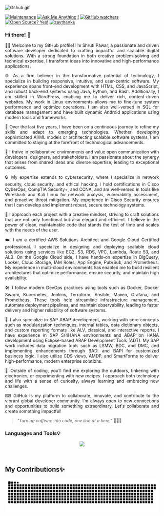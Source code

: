 ![Github gif](https://github.com/Shruti1632/Shruti1632/assets/104548800/61f845d4-e1e0-4b80-b7d0-82e599b2b008)

[![Maintenance](https://img.shields.io/badge/Maintained%3F-yes-green.svg)](https://GitHub.com/Naereen/StrapDown.js/graphs/commit-activity)
[![Ask Me Anything !](https://img.shields.io/badge/Ask%20me-anything-1abc9c.svg)](https://GitHub.com/Shruti1632/ama)
[![GitHub watchers](https://badgen.net/github/watchers/Naereen/Strapdown.js/)](https://GitHub.com/Naereen/StrapDown.js/watchers/)
[![Open Source? Yes!](https://badgen.net/badge/Open%20Source%20%3F/Yes%21/blue?icon=github)](https://github.com/Naereen/badges/)
[![saythanks](https://img.shields.io/badge/say-thanks-ff69b4.svg)](https://saythanks.io/to/kennethreitz)


### Hi there! 👋

<p align="justify"> 
👩‍🎓 Welcome to my GitHub profile! I’m Shruti Pawar, a passionate and driven software developer dedicated to crafting impactful and scalable digital solutions. With a strong foundation in both creative problem-solving and technical expertise, I transform ideas into innovative and high-performance applications. </p> 
<p align="justify"> 
🌐 As a firm believer in the transformative potential of technology, I specialize in building responsive, intuitive, and user-centric software. My experience spans front-end development with HTML, CSS, and JavaScript, and robust back-end systems using Java, Python, and Bash. Additionally, I am skilled in WordPress, enabling me to deliver rich, content-driven websites. My work in Linux environments allows me to fine-tune system performance and optimize operations. I am also well-versed in SQL for database management and have built dynamic Android applications using modern tools and frameworks. </p> 
<p align="justify"> 
🚀 Over the last five years, I have been on a continuous journey to refine my skills and adapt to emerging technologies. Whether developing sophisticated AI/ML models or architecting scalable software systems, I am committed to staying at the forefront of technological advancements. </p> 
<p align="justify"> 
🔧 I thrive in collaborative environments and value open communication with developers, designers, and stakeholders. I am passionate about the synergy that arises from shared ideas and diverse expertise, leading to exceptional outcomes. </p> 
<p align="justify"> 
🔒 My expertise extends to cybersecurity, where I specialize in network security, cloud security, and ethical hacking. I hold certifications in Cisco CyberOps, CompTIA Security+, and CCNA, and am well-versed in tools like Wireshark and Kali Linux for network analysis, vulnerability assessment, and proactive threat mitigation. My experience in Cisco Security ensures that I can develop and implement robust, secure technology systems. </p> 
<p align="justify"> 
💭 I approach each project with a creative mindset, striving to craft solutions that are not only functional but also elegant and efficient. I believe in the power of clean, maintainable code that stands the test of time and scales with the needs of the user. </p> 
<p align="justify"> 
☁️ I am a certified AWS Solutions Architect and Google Cloud Certified professional. I specialize in designing and deploying scalable cloud solutions using services like EC2, S3, RDS, VPC, Lambda, Route 53, and ALB. On the Google Cloud side, I have hands-on expertise in BigQuery, Looker, Cloud Storage, IAM Roles, App Engine, Pub/Sub, and Prometheus. My experience in multi-cloud environments has enabled me to build resilient architectures that optimize performance, ensure security, and maintain high availability. </p> 
<p align="justify"> 
🛠 I follow modern DevOps practices using tools such as Docker, Docker Swarm, Kubernetes, Jenkins, Terraform, Ansible, Maven, Grafana, and Prometheus. These tools help streamline infrastructure management, automate deployment pipelines, and maintain observability, leading to faster delivery and higher reliability of software systems. </p> 
<p align="justify"> 
📘 I also specialize in SAP ABAP development, working with core concepts such as modularization techniques, internal tables, data dictionary objects, and custom reporting formats like ALV, classical, and interactive reports. I have experience in SAP S/4HANA environments and ABAP on HANA development using Eclipse-based ABAP Development Tools (ADT). My SAP work includes data migration tools such as LSMW, BDC, and DMC, and implementing enhancements through BADI and BAPI for customized business logic. I also utilize CDS views, AMDP, and SmartForms to deliver high-performance, modern enterprise solutions. </p> 
<p align="justify"> 
🌱 Outside of coding, you’ll find me exploring the outdoors, tinkering with electronics, or experimenting with new recipes. I approach both technology and life with a sense of curiosity, always learning and embracing new challenges. </p> <p align="justify"> ⌨ GitHub is my platform to collaborate, innovate, and contribute to the vibrant global developer community. I’m always open to new connections and opportunities to build something extraordinary. Let's collaborate and create something impactful! </p>

> *"Turning caffeine into code, one line at a time."* 🚀👨‍💻






### Languages and Tools💡

<p align="center">
  <a href="https://skillicons.dev">
    <img src="https://skillicons.dev/icons?i=gcp,linux,arduino,django,flask,gradle,kali,kubernetes,wordpress,html,css,java,js,py,c,r,aws,mongodb,mysql,vscode,androidstudio,firebase,eclipse,git,angular,nodejs,php,raspberrypi,stackoverflow,ubuntu" />
  </a>
</p>
<br>
  <h2> My Contributions✨ </h2>
<div align="center">

![snake gif](https://github.com/Shruti1632/Shruti1632/blob/output/github-snake.svg)

</div>
